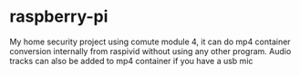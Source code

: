 # raspberry-pi
My home security project using comute module 4, it can do mp4 container conversion internally from raspivid without using any other program.
Audio tracks can also be added to mp4 container if you have a usb mic
